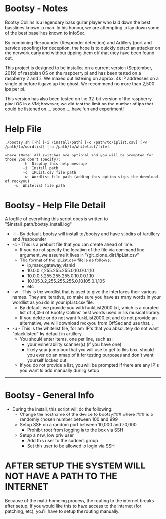 # Bootsy - Notes
Bootsy Collins is a legendary bass guitar player who laid down the best basslines known to man. In his honour, we are attempting to lay down some of the best baselines known to InfoSec.

By combining Respounder (Responder detection) and Artillery (port and service spoofing) for deception, the hope is to quickly detect an attacker on the network early and without tipping them off that they have been found out.

This project is designed to be installed on a current version (September, 2019) of raspbian OS on the raspberry pi and has been tested on a raspberry 2 and 3. We maxed out listening on approx. 4k IP addresses on a single pi before it gave up the ghost. We recommend no more than 2,500 ips per pi.

This version has also been tested on the 32-bit version of the raspberry pixel OS in a VM; however, we did test the limit on the number of ips that could be listened on.....soooo.....have fun and experiment!

# Help File
```
./bootsy.sh [-h] [-i /install/path] [-c /path/to/iplist.csv] [-w /path/to/wordlist] [-u /path/to/whitelist/file]

where (Note: All switches are optional and you will be prompted for those you don't specify):
        -h  Display this help message
        -i  Install path
        -c  IPList.csv file path
        -w  Wordlist file path (adding this option stops the download of rockyou)
	-u  Whitelist file path
```

# Bootsy - Help File Detail
A logfile of everything this script does is written to "$install_path/bootsy_install.log"  

+ -i - By default, bootsy will install to /bootsy and have subdirs of /artillery and /respounder  
+ -c - This is a prebuilt file that you can create ahead of time.  
    - If you do not specify the location of the file via command line argument, we assume it lives in "{git_clone_dir}/ipList.csv"  
    - The format of the ipList.csv file is as follows:  
        - ip,mask,gateway,vlanid  
        - 10.0.0.2,255.255.255.0,10.0.0.1,10  
        - 10.0.0.3,255.255.255.0,10.0.0.1,10  
        - 10.105.0.2,255.255.255.0,10.105.0.1,105  
        - etc  
+ -w - This is the wordlist that is used to give the interfaces their various names. They are iterative, so make sure you have as many words in your wordlist as you do in your ipList.csv file.  
    - By default, we provide you with funkList2000.txt, which is a curated list of 3,496 of Bootsy Collins' best words used in his musical library.  
    - If you delete or do not want funkList2000.txt and do not provide an alternative, we will download rockyou from OffSec and use that...  
+ -u - This is the whitelist file, for any IP's that you absolutely do not want "blacklisted" by default in artillery.
    - You should enter items, one per line, such as:
        - your vulnerability scanner(s) (if you have one)
        - likely your jump box that you will use to get to this box, should you ever do an nmap of it for testing purposes and don't want yourself locked out.
    - If you do not provide a list, you will be prompted if there are any IP's you want to add manually during setup
---

# Bootsy - General Info
+ During the install, this script will do the following:
    - Change the hostname of the device to bootsy### where ### is a randomly chosen number between 100 and 999
    - Setup SSH on a random port between 10,000 and 30,000
        - Prohibit root from logging in to the box via SSH
    - Setup a new, low priv user
        - Add this user to the sudoers group
        - Set this user to be allowed to login via SSH

# AFTER SETUP THE SYSTEM WILL NOT HAVE A PATH TO THE INTERNET
Because of the multi-homeing process, the routing to the internet breaks after setup. If you would like this to have access to the internet (for patching, etc), you'll have to setup the routing manually.
